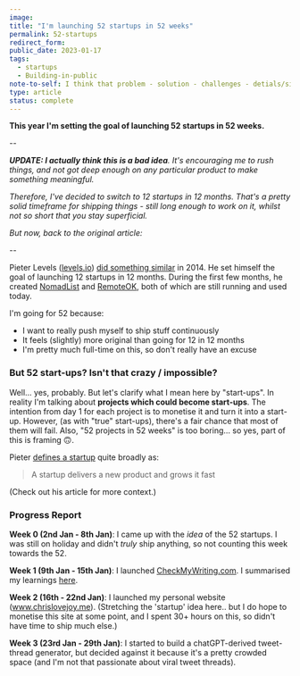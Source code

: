 ```yaml
---
image:
title: "I'm launching 52 startups in 52 weeks"
permalink: 52-startups
redirect_form:
public_date: 2023-01-17
tags:
  - startups
  - Building-in-public
note-to-self: I think that problem - solution - challenges - detials/similar is a great way to structure this
type: article
status: complete
---
```

**This year I'm setting the goal of launching 52 startups in 52 weeks.**

--

***UPDATE: I actually think this is a bad idea**. It's encouraging me to rush things, and not got deep enough on any particular product to make something meaningful.*

*Therefore, I've decided to switch to 12 startups in 12 months. That's a pretty solid timeframe for shipping things - still long enough to work on it, whilst not so short that you stay superficial.*

*But now, back to the original article:*

--

Pieter Levels ([levels.io](https://twitter.com/levelsio)) [did something similar](https://levels.io/12-startups-12-months/) in 2014. He set himself the goal of launching 12 startups in 12 months. During the first few months, he created [NomadList](https://nomadlist.com) and [RemoteOK](https://remoteok.com), both of which are still running and used today.

I'm going for 52 because:
- I want to really push myself to ship stuff continuously
- It feels (slightly) more original than going for 12 in 12 months
- I'm pretty much full-time on this, so don't really have an excuse

### But 52 start-ups? Isn't that crazy / impossible?

Well... yes, probably. But let's clarify what I mean here by "start-ups". In reality I'm talking about **projects which could become start-ups**. The intention from day 1 for each project is to monetise it and turn it into a start-up. However, (as with "true" start-ups), there's a fair chance that most of them will fail. Also, "52 projects in 52 weeks" is too boring... so yes, part of this is framing 🙃.

Pieter [defines a startup](https://levels.io/12-startups-12-months/) quite broadly as:
> A startup delivers a new product and grows it fast

(Check out his article for more context.)


### Progress Report

**Week 0 (2nd Jan - 8th Jan)**: I came up with the *idea* of the 52 startups. I was still on holiday and didn't *truly* ship anything, so not counting this week towards the 52.

**Week 1 (9th Jan - 15th Jan)**: I launched [CheckMyWriting.com](https://checkmyforeignwriting.com/). I summarised my learnings [here](/check-my-writing).

**Week 2 (16th - 22nd Jan)**: I launched my personal website (www.chrislovejoy.me). (Stretching the 'startup' idea here.. but I do hope to monetise this site at some point, and I spent 30+ hours on this, so didn't have time to ship much else.)

**Week 3 (23rd Jan - 29th Jan)**: I started to build a chatGPT-derived tweet-thread generator, but decided against it because it's a pretty crowded space (and I'm not that passionate about viral tweet threads).
